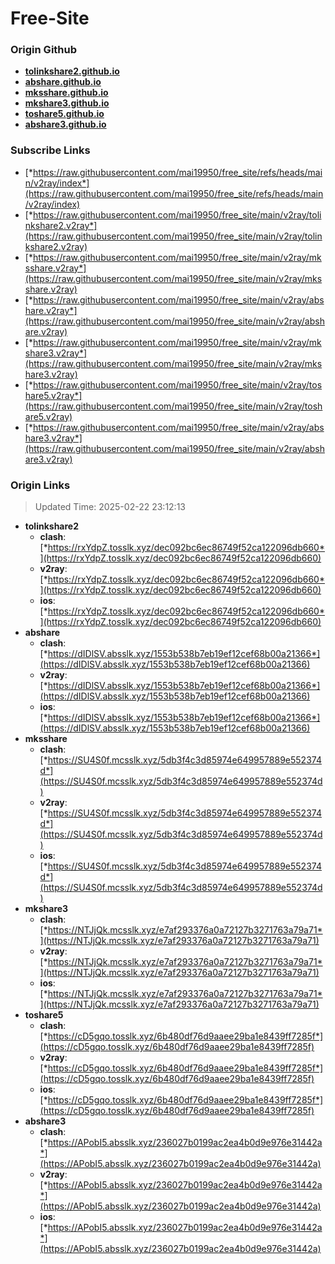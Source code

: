 # Free-Site

### Origin Github

- [**tolinkshare2.github.io**](https://github.com/tolinkshare2/tolinkshare2.github.io)
- [**abshare.github.io**](https://github.com/abshare/abshare.github.io)
- [**mksshare.github.io**](https://github.com/mksshare/mksshare.github.io)
- [**mkshare3.github.io**](https://github.com/mkshare3/mkshare3.github.io)
- [**toshare5.github.io**](https://github.com/toshare5/toshare5.github.io)
- [**abshare3.github.io**](https://github.com/abshare3/abshare3.github.io)

### Subscribe Links

- [*https://raw.githubusercontent.com/mai19950/free_site/refs/heads/main/v2ray/index*](https://raw.githubusercontent.com/mai19950/free_site/refs/heads/main/v2ray/index)
- [*https://raw.githubusercontent.com/mai19950/free_site/main/v2ray/tolinkshare2.v2ray*](https://raw.githubusercontent.com/mai19950/free_site/main/v2ray/tolinkshare2.v2ray)
- [*https://raw.githubusercontent.com/mai19950/free_site/main/v2ray/mksshare.v2ray*](https://raw.githubusercontent.com/mai19950/free_site/main/v2ray/mksshare.v2ray)
- [*https://raw.githubusercontent.com/mai19950/free_site/main/v2ray/abshare.v2ray*](https://raw.githubusercontent.com/mai19950/free_site/main/v2ray/abshare.v2ray)
- [*https://raw.githubusercontent.com/mai19950/free_site/main/v2ray/mkshare3.v2ray*](https://raw.githubusercontent.com/mai19950/free_site/main/v2ray/mkshare3.v2ray)
- [*https://raw.githubusercontent.com/mai19950/free_site/main/v2ray/toshare5.v2ray*](https://raw.githubusercontent.com/mai19950/free_site/main/v2ray/toshare5.v2ray)
- [*https://raw.githubusercontent.com/mai19950/free_site/main/v2ray/abshare3.v2ray*](https://raw.githubusercontent.com/mai19950/free_site/main/v2ray/abshare3.v2ray)

### Origin Links

> Updated Time: 2025-02-22 23:12:13

- **tolinkshare2**
  - **clash**: [*https://rxYdpZ.tosslk.xyz/dec092bc6ec86749f52ca122096db660*](https://rxYdpZ.tosslk.xyz/dec092bc6ec86749f52ca122096db660)
  - **v2ray**: [*https://rxYdpZ.tosslk.xyz/dec092bc6ec86749f52ca122096db660*](https://rxYdpZ.tosslk.xyz/dec092bc6ec86749f52ca122096db660)
  - **ios**: [*https://rxYdpZ.tosslk.xyz/dec092bc6ec86749f52ca122096db660*](https://rxYdpZ.tosslk.xyz/dec092bc6ec86749f52ca122096db660)
- **abshare**
  - **clash**: [*https://dIDlSV.absslk.xyz/1553b538b7eb19ef12cef68b00a21366*](https://dIDlSV.absslk.xyz/1553b538b7eb19ef12cef68b00a21366)
  - **v2ray**: [*https://dIDlSV.absslk.xyz/1553b538b7eb19ef12cef68b00a21366*](https://dIDlSV.absslk.xyz/1553b538b7eb19ef12cef68b00a21366)
  - **ios**: [*https://dIDlSV.absslk.xyz/1553b538b7eb19ef12cef68b00a21366*](https://dIDlSV.absslk.xyz/1553b538b7eb19ef12cef68b00a21366)
- **mksshare**
  - **clash**: [*https://SU4S0f.mcsslk.xyz/5db3f4c3d85974e649957889e552374d*](https://SU4S0f.mcsslk.xyz/5db3f4c3d85974e649957889e552374d)
  - **v2ray**: [*https://SU4S0f.mcsslk.xyz/5db3f4c3d85974e649957889e552374d*](https://SU4S0f.mcsslk.xyz/5db3f4c3d85974e649957889e552374d)
  - **ios**: [*https://SU4S0f.mcsslk.xyz/5db3f4c3d85974e649957889e552374d*](https://SU4S0f.mcsslk.xyz/5db3f4c3d85974e649957889e552374d)
- **mkshare3**
  - **clash**: [*https://NTJjQk.mcsslk.xyz/e7af293376a0a72127b3271763a79a71*](https://NTJjQk.mcsslk.xyz/e7af293376a0a72127b3271763a79a71)
  - **v2ray**: [*https://NTJjQk.mcsslk.xyz/e7af293376a0a72127b3271763a79a71*](https://NTJjQk.mcsslk.xyz/e7af293376a0a72127b3271763a79a71)
  - **ios**: [*https://NTJjQk.mcsslk.xyz/e7af293376a0a72127b3271763a79a71*](https://NTJjQk.mcsslk.xyz/e7af293376a0a72127b3271763a79a71)
- **toshare5**
  - **clash**: [*https://cD5gqo.tosslk.xyz/6b480df76d9aaee29ba1e8439ff7285f*](https://cD5gqo.tosslk.xyz/6b480df76d9aaee29ba1e8439ff7285f)
  - **v2ray**: [*https://cD5gqo.tosslk.xyz/6b480df76d9aaee29ba1e8439ff7285f*](https://cD5gqo.tosslk.xyz/6b480df76d9aaee29ba1e8439ff7285f)
  - **ios**: [*https://cD5gqo.tosslk.xyz/6b480df76d9aaee29ba1e8439ff7285f*](https://cD5gqo.tosslk.xyz/6b480df76d9aaee29ba1e8439ff7285f)
- **abshare3**
  - **clash**: [*https://APobI5.absslk.xyz/236027b0199ac2ea4b0d9e976e31442a*](https://APobI5.absslk.xyz/236027b0199ac2ea4b0d9e976e31442a)
  - **v2ray**: [*https://APobI5.absslk.xyz/236027b0199ac2ea4b0d9e976e31442a*](https://APobI5.absslk.xyz/236027b0199ac2ea4b0d9e976e31442a)
  - **ios**: [*https://APobI5.absslk.xyz/236027b0199ac2ea4b0d9e976e31442a*](https://APobI5.absslk.xyz/236027b0199ac2ea4b0d9e976e31442a)
